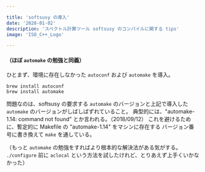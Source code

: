 ```yaml
---

title: 'softsusy の導入'
date: '2020-01-02'
description: 'スペクトル計算ツール softsusy のコンパイルに関する tips'
image: 'ISO_C++_Logo'

---
```


#### （ほぼ `automake` の勉強と同義） ####

ひとまず、環境に存在しなかった `autoconf` および `automake` を導入。

``` shell
brew install autoconf
brew install automake
```

問題なのは、softsusy の要求する `automake` のバージョンと上記で導入した
`automake` のバージョンがしばしばずれていること。
典型的には、"automake-1.14: command not found" とか言われる。（2018/09/12）
これを避けるために、暫定的に Makefile の "automake-1.14" をマシンに存在する
バージョン番号に書き換えて `make` を通している。

（もっと `automake` の勉強をすればより根本的な解決法がある気がする。
`./configure` 前に `aclocal` という方法を試したけれど、とりあえず上手くいかなかった）
